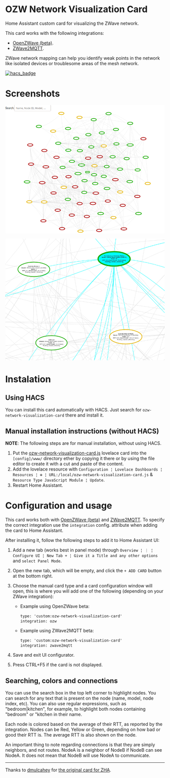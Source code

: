 # OZW Network Visualization Card

Home Assistant custom card for visualizing the ZWave network.

This card works with the following integrations:

- [OpenZWave (beta)](https://www.home-assistant.io/integrations/ozw).
- [ZWave2MQTT](https://github.com/OpenZWave/Zwave2Mqtt).

ZWave network mapping can help you identify weak points in the network like isolated devices or troublesome areas of the mesh network.

[![hacs_badge](https://img.shields.io/badge/HACS-Default-orange.svg?style=for-the-badge)](https://github.com/custom-components/hacs)

# Screenshots

![Overview](images/network_overview.png)

![Node detail](images/nodes_detail.png)

# Instalation

## Using HACS

You can install this card automatically with HACS. Just search for `ozw-network-visualization-card` there and install it.

## Manual installation instructions (without HACS)

**NOTE**: The following steps are for manual installation, without using HACS.

1. Put the [ozw-network-visualization-card.js](https://github.com/abmantis/ozw-network-visualization-card/blob/master/ozw-network-visualization-card.js) lovelace card into the `[config]/www/` directory ether by copying it there or by using the file editor to create it with a cut and paste of the content.
2. Add the lovelace resource with `Configuration ¦ Lovelace Dashboards ¦ Resources ¦ ⊕ ¦ URL:/local/ozw-network-visualization-card.js` & `Resource Type JavaScript Module ¦ Update`.
3. Restart Home Assistant.

# Configuration and usage

This card works both with [OpenZWave (beta)](https://www.home-assistant.io/integrations/ozw) and [ZWave2MQTT](https://github.com/OpenZWave/Zwave2Mqtt). To specify the correct integration use the `integration` config. attribute when adding the card to Home Assistant.

After installing it, follow the following steps to add it to Home Assistant UI:

1. Add a new tab (works best in panel mode) through `Overview ¦ ⋮ ¦ Configure UI ¦ New Tab + ¦ Give it a Title and any other options` and `select Panel Mode`.
2. Open the new tab, which will be empty, and click the `+ ADD CARD` button at the bottom right.
3. Choose the manual card type and a card configuration window will open, this is where you will add one of the following (depending on your ZWave integration):

   - Example using OpenZWave beta:

     ```
     type: 'custom:ozw-network-visualization-card'
     integration: ozw
     ```

   - Example using ZWave2MQTT beta:

     ```
     type: 'custom:ozw-network-visualization-card'
     integration: zwave2mqtt
     ```

4. Save and exit UI configurator.
5. Press CTRL+F5 if the card is not displayed.

## Searching, colors and connections

You can use the search box in the top left corner to highlight nodes. You can search for any text that is present on the node (name, model, node index, etc). You can also use regular expressions, such as "bedroom|kitchen", for example, to highlight both nodes containing "bedroom" or "kitchen in their name.

Each node is colored based on the average of their RTT, as reported by the integration. Nodes can be Red, Yellow or Green, depending on how bad or good their RTT is. The average RTT is also shown on the node.

An important thing to note regarding connections is that they are simply neighbors, and not routes. NodeA is a neighbor of NodeB if NodeB can see NodeA. It does not mean that NodeB will use NodeA to communicate.

---

Thanks to [dmulcahey](https://github.com/dmulcahey) for [the original card for ZHA](https://github.com/dmulcahey/zha-network-visualization-card).
